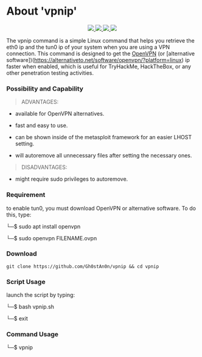 # About 'vpnip'

<p align="center">
   </a>
      <a href="https://github.com/Gh0stAn0n/vpnip">
      <img src="https://img.shields.io/badge/Version-1.0.0-darkgreen">
        <img src="https://img.shields.io/badge/Release%20Date-febuary%202023-purple">
  <img src="https://shields.io/badge/Bash-100%25-066da5">
  <img src="https://shields.io/badge/Platform-Linux-darkred">
    </a>
  </p>
</p>

The vpnip command is a simple Linux command that helps you retrieve the eth0 ip and the tun0 ip of your system when you are using a VPN connection. This command is designed to get the [OpenVPN](https://github.com/OpenVPN/openvpn/) (or [alternative software])(https://alternativeto.net/software/openvpn/?platform=linux) ip faster when enabled, which is useful for TryHackMe, HackTheBox, or any other penetration testing activities.

### Possibility and Capability

> ADVANTAGES:

- available for OpenVPN alternatives.

- fast and easy to use.

- can be shown inside of the metasploit framework for an easier LHOST setting.

- will autoremove all unnecessary files after setting the necessary ones.

> DISADVANTAGES:

- might require sudo privileges to autoremove.

### Requirement

to enable tun0, you must download OpenVPN or alternative software. To do this, type:

└─$ sudo apt install openvpn

└─$ sudo openvpn FILENAME.ovpn

### Download

    git clone https://github.com/Gh0stAn0n/vpnip && cd vpnip

### Script Usage

launch the script by typing:

└─$ bash vpnip.sh

└─$ exit

### Command Usage

└─$ vpnip
